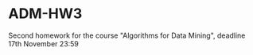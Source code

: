 # ADM-HW3
Second homework for the course "Algorithms for Data Mining", deadline 17th November 23:59
